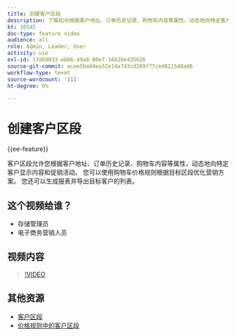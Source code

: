 ```yaml
---
title: 创建客户区段
description: 了解如何根据客户地址、订单历史记录、购物车内容等属性，动态地向特定客户显示内容和促销活动。
kt: 10545
doc-type: feature video
audience: all
role: Admin, Leader, User
activity: use
exl-id: 17d68833-eb86-49a8-80e7-16b20e435626
source-git-commit: acee5ba84ea32e14a743cd269f77ced821548ad6
workflow-type: tm+mt
source-wordcount: '111'
ht-degree: 0%

---
```


# 创建客户区段

{{ee-feature}}

客户区段允许您根据客户地址、订单历史记录、购物车内容等属性，动态地向特定客户显示内容和促销活动。 您可以使用购物车价格规则根据目标区段优化营销方案。 您还可以生成报表并导出目标客户的列表。

## 这个视频给谁？

- 存储管理员
- 电子商务营销人员

## 视频内容

>[!VIDEO](https://video.tv.adobe.com/v/343659?quality=12&learn=on)

## 其他资源

- [客户区段](https://docs.magento.com/user-guide/marketing/customer-segments.html)
- [价格规则中的客户区段](https://docs.magento.com/user-guide/marketing/customer-segment-price-rule.html)
